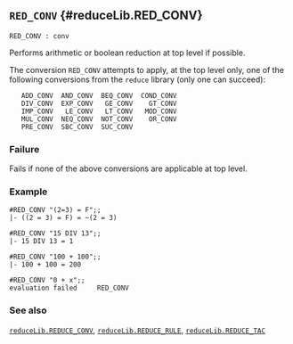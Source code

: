 ## `RED_CONV` {#reduceLib.RED_CONV}


```
RED_CONV : conv
```



Performs arithmetic or boolean reduction at top level if possible.


The conversion `RED_CONV` attempts to apply, at the top level only, one
of the following conversions from the `reduce` library (only one can succeed):
    
       ADD_CONV  AND_CONV  BEQ_CONV  COND_CONV
       DIV_CONV  EXP_CONV   GE_CONV    GT_CONV
       IMP_CONV   LE_CONV   LT_CONV   MOD_CONV
       MUL_CONV  NEQ_CONV  NOT_CONV    OR_CONV
       PRE_CONV  SBC_CONV  SUC_CONV
    

### Failure

Fails if none of the above conversions are applicable at top level.

### Example

    
    #RED_CONV "(2=3) = F";;
    |- ((2 = 3) = F) = ~(2 = 3)
    
    #RED_CONV "15 DIV 13";;
    |- 15 DIV 13 = 1
    
    #RED_CONV "100 + 100";;
    |- 100 + 100 = 200
    
    #RED_CONV "0 + x";;
    evaluation failed     RED_CONV
    

### See also

[`reduceLib.REDUCE_CONV`](#reduceLib.REDUCE_CONV), [`reduceLib.REDUCE_RULE`](#reduceLib.REDUCE_RULE), [`reduceLib.REDUCE_TAC`](#reduceLib.REDUCE_TAC)

